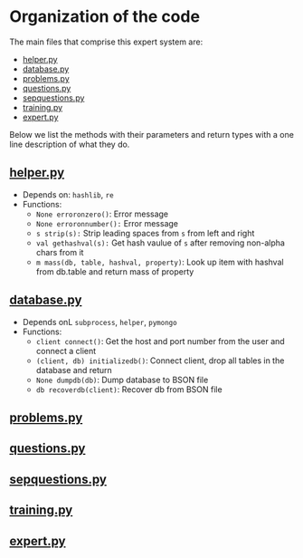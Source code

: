 # Organization of the code

The main files that comprise this expert system are:

* [helper.py](helper.py)
* [database.py](database.py)
* [problems.py](problems.py)
* [questions.py](questions.py)
* [sepquestions.py](sepquestions.py)
* [training.py](training.py)
* [expert.py](expert.py)

Below we list the methods with their parameters and return types with a one line description of what they do.

## [helper.py](helper.py)

* Depends on: `hashlib`, `re`
* Functions:
    - `None erroronzero()`: Error message
    - `None erroronnumber():` Error message
    - `s strip(s):` Strip leading spaces from `s` from left and right
    - `val gethashval(s):` Get hash vaulue of `s` after removing non-alpha chars from it
    - `m mass(db, table, hashval, property)`: Look up item with hashval from db.table and return mass of property
    
    
## [database.py](database.py)

* Depends onL `subprocess`, `helper`, `pymongo`
* Functions:
    - `client connect()`: Get the host and port number from the user and connect a client
    - `(client, db) initializedb()`: Connect client, drop all tables in the database and return
    - `None dumpdb(db)`: Dump database to BSON file
    - `db recoverdb(client)`: Recover db from BSON file
    
## [problems.py](problems.py)


## [questions.py](questions.py)


## [sepquestions.py](sepquestions.py)

## [training.py](training.py)

## [expert.py](expert.py)


